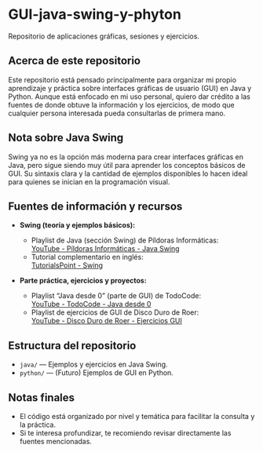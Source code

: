 # GUI-java-swing-y-phyton

Repositorio de aplicaciones gráficas, sesiones y ejercicios.

## Acerca de este repositorio

Este repositorio está pensado principalmente para organizar mi propio aprendizaje y práctica sobre interfaces gráficas de usuario (GUI) en Java y Python. Aunque está enfocado en mi uso personal, quiero dar crédito a las fuentes de donde obtuve la información y los ejercicios, de modo que cualquier persona interesada pueda consultarlas de primera mano.

## Nota sobre Java Swing

Swing ya no es la opción más moderna para crear interfaces gráficas en Java, pero sigue siendo muy útil para aprender los conceptos básicos de GUI. Su sintaxis clara y la cantidad de ejemplos disponibles lo hacen ideal para quienes se inician en la programación visual.

## Fuentes de información y recursos

- **Swing (teoría y ejemplos básicos):**
  - Playlist de Java (sección Swing) de Píldoras Informáticas:  
    [YouTube - Píldoras Informáticas - Java Swing](https://www.youtube.com/playlist?list=PLU8oAlHdN5BmpIQGDSHo5e1r4ZYWQ8m4B)
  - Tutorial complementario en inglés:  
    [TutorialsPoint - Swing](https://www.tutorialspoint.com/swing/index.htm)

- **Parte práctica, ejercicios y proyectos:**
  - Playlist “Java desde 0” (parte de GUI) de TodoCode:  
    [YouTube - TodoCode - Java desde 0](https://www.youtube.com/playlist?list=PLx4x_zx8csUjczg1qPHavU1vw1rJ6NqMp)
  - Playlist de ejercicios de GUI de Disco Duro de Roer:  
    [YouTube - Disco Duro de Roer - Ejercicios GUI](https://www.youtube.com/playlist?list=PLWtYZ2ejMVJm2l4mTqFzvISb8t1tG1GcI)

## Estructura del repositorio

- `java/` — Ejemplos y ejercicios en Java Swing.
- `python/` — (Futuro) Ejemplos de GUI en Python.

## Notas finales

- El código está organizado por nivel y temática para facilitar la consulta y la práctica.
- Si te interesa profundizar, te recomiendo revisar directamente las fuentes mencionadas.
